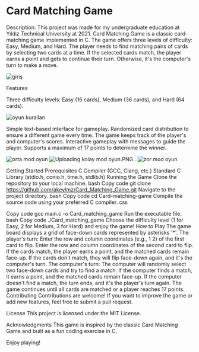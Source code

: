 # Card Matching Game
Description:
This project was made for my undergraduate education at Yıldız Technical University at 2021.
Card Matching Game is a classic card-matching game implemented in C. The game offers three levels of difficulty: Easy, Medium, and Hard. The player needs to find matching pairs of cards by selecting two cards at a time. If the selected cards match, the player earns a point and gets to continue their turn. Otherwise, it's the computer's turn to make a move.

![giriş](https://github.com/akeylmz/Card_Matching_Game/assets/97607813/b126d1f3-4682-4cb2-b8df-ddd7268fdacd)

Features

Three difficulty levels: Easy (16 cards), Medium (36 cards), and Hard (64 cards).

![oyun kuralları](https://github.com/akeylmz/Card_Matching_Game/assets/97607813/7ee31f0d-66c6-42c6-8047-8823198bbff7)

Simple text-based interface for gameplay.
Randomized card distribution to ensure a different game every time.
The game keeps track of the player's and computer's scores.
Interactive gameplay with messages to guide the player.
Supports a maximum of 17 points to determine the winner.


![orta mod oyun](https://github.com/akeylmz/Card_Matching_Game/assets/97607813/82e5613a-4ae1-4ff5-904f-7e041dc0ff3a)
![Uploading kolay mod oyun.PNG…]()![zor mod oyun](https://github.com/akeylmz/Card_Matching_Game/assets/97607813/bcc16128-d206-4c48-93f6-c836047e49df)


Getting Started
Prerequisites
C Compiler (GCC, Clang, etc.)
Standard C Library (stdio.h, conio.h, time.h, stdlib.h)
Running the Game
Clone the repository to your local machine.
bash
Copy code
git clone https://github.com/akeylmz/Card_Matching_Game.git
Navigate to the project directory.
bash
Copy code
cd Card-matching-game
Compile the source code using your preferred C compiler.
css

Copy code
gcc main.c -o Card_matching_game
Run the executable file.
bash
Copy code
./Card_matching_game
Choose the difficulty level (1 for Easy, 2 for Medium, 3 for Hard) and enjoy the game!
How to Play
The game board displays a grid of face-down cards represented by asterisks '*'.
The player's turn:
Enter the row and column coordinates (e.g., 1 2) of the first card to flip.
Enter the row and column coordinates of the second card to flip.
If the cards match, the player earns a point, and the matched cards remain face-up.
If the cards don't match, they will flip face-down again, and it's the computer's turn.
The computer's turn:
The computer will randomly select two face-down cards and try to find a match.
If the computer finds a match, it earns a point, and the matched cards remain face-up.
If the computer doesn't find a match, the turn ends, and it's the player's turn again.
The game continues until all cards are matched or a player reaches 17 points.
Contributing
Contributions are welcome! If you want to improve the game or add new features, feel free to submit a pull request.

License
This project is licensed under the MIT License.

Acknowledgments
This game is inspired by the classic Card Matching Game and built as a fun coding exercise in C.

Enjoy playing!
